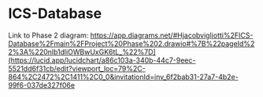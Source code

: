 # ICS-Database

Link to Phase 2 diagram: https://app.diagrams.net/#Hjacobvigliotti%2FICS-Database%2Fmain%2FProject%20Phase%202.drawio#%7B%22pageId%22%3A%220nlb1dliOWBwUxGK6tL_%22%7D](https://lucid.app/lucidchart/a86c103a-340b-44c7-9eec-5521dd6f31cb/edit?viewport_loc=79%2C-864%2C2472%2C1411%2C0_0&invitationId=inv_6f2bab31-27a7-4b2e-99f6-037de327f06e

